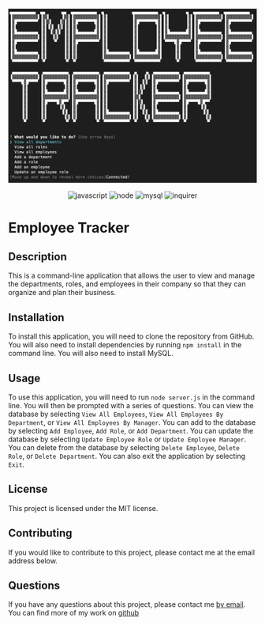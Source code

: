 ![employee tracker](assets/tracker.png)

<div align="center">

![javascript](https://img.shields.io/badge/JavaScript-323330?style=for-the-badge&logo=javascript&logoColor=F7DF1E)
![node](https://img.shields.io/badge/Node.js-43853D?style=for-the-badge&logo=node.js&logoColor=white)
![mysql](https://img.shields.io/badge/MySQL-00000F?style=for-the-badge&logo=mysql&logoColor=white)
![inquirer](https://img.shields.io/badge/Inquirer.js-4B32C3?style=for-the-badge&logo=Inquirer.js&logoColor=white)

</div>

# Employee Tracker

## Description

This is a command-line application that allows the user to view and manage the departments, roles, and employees in their company so that they can organize and plan their business.

## Installation

To install this application, you will need to clone the repository from GitHub. You will also need to install dependencies by running `npm install` in the command line. You will also need to install MySQL.

## Usage

To use this application, you will need to run `node server.js` in the command line. You will then be prompted with a series of questions. You can view the database by selecting `View All Employees`, `View All Employees By Department`, or `View All Employees By Manager`. You can add to the database by selecting `Add Employee`, `Add Role`, or `Add Department`. You can update the database by selecting `Update Employee Role` or `Update Employee Manager`. You can delete from the database by selecting `Delete Employee`, `Delete Role`, or `Delete Department`. You can also exit the application by selecting `Exit`.

## License

This project is licensed under the MIT license.

## Contributing

If you would like to contribute to this project, please contact me at the email address below.

## Questions

If you have any questions about this project, please contact me [by email](mailto:jdhawks.dev@gmail.com). You can find more of my work on [github](https://github.com/jdhawks2132)
